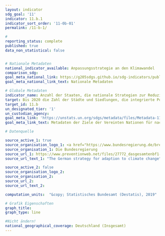 ```yaml
---
layout: indicator
sdg_goal: '11'
indicator: 11.b.1
indicator_sort_order: '11-0b-01'
permalink: /11-b-1/

#
reporting_status: complete
published: true
data_non_statistical: false


# Nationale Metadaten
national_indicator_available: Anpassungsstrategie an den Klimawandel
comparison_sdg:
goal_meta_national_link: https://g205sdgs.github.io/sdg-indicators/public/MetaDe/11.b.1.pdf
goal_meta_national_link_text: Nationale Metadaten

# Globale Metadaten
indicator_name: Anzahl der Staaten, die nationale Strategien zur Reduzierung des Katastrophenrisikos in Einklang mit dem Sendai-Rahmenwerk zur Katastrophenvorsorge 2015-2030 verabschiedet und umgesetzt haben
target: Bis 2020 die Zahl der Städte und Siedlungen, die integrierte Politiken und Pläne zur Förderung der Inklusion, der Ressourceneffizienz, der Abschwächung des Klimawandels, der Klimaanpassung und der Widerstandsfähigkeit gegenüber Katastrophen beschließen und umsetzen, wesentlich erhöhen und gemäß dem Sendai-Rahmen für Katastrophenvorsorge 2015-2030 ein ganzheitliches Katastrophenrisikomanagement auf allen Ebenen entwickeln und umsetzen
target_id: 11.b
un_designated_tier: '1'
un_custodian_agency:
goal_meta_link: 'https://unstats.un.org/sdgs/metadata/files/Metadata-11-0B-01.pdf'
goal_meta_link_text: Metadaten der Ziele der Vereinten Nationen für nachhaltige Entwicklung

# Datenquelle

source_active_1: true
source_organisation_logo_1: <a href="https://www.bundesregierung.de/breg-de"><img src="https://g205sdgs.github.io/sdg-indicators/public/logos/bundesregierung.png" alt="Logo Bundesregierung" /></a>
source_organisation_1: Die Bundesregierung
source_url_1: https://www.preventionweb.net/files/27772_dasgesamtenbf1-63.pdf
source_url_text_1: "The German strategy for adaption to climate change"

source_active_2: false
source_organisation_logo_2:
source_organisation_2:
source_url_2:
source_url_text_2:

computation_units:  "&copy; Statistisches Bundesamt (Destatis), 2019"

# Grafik Eigenschaften
graph_title:
graph_type: line

#Nicht ändern!
national_geographical_coverage: Deutschland (Insgesamt)
---
```

